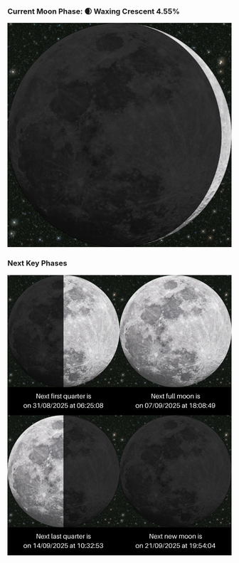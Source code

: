 ### Current Moon Phase: 🌒 Waxing Crescent 4.55%
![Moon Phase](moonphase.png)
### Next Key Phases
![Gallery](gallery.png)